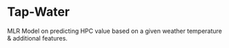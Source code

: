 # Tap-Water
MLR Model on predicting HPC value based on a given weather temperature &amp; additional features.
